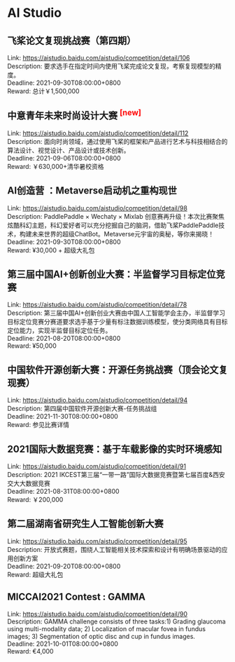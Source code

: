 # AI Studio



## 飞桨论文复现挑战赛（第四期）

Link: https://aistudio.baidu.com/aistudio/competition/detail/106  
Description: 要求选手在指定时间内使用飞桨完成论文复现，考察复现模型的精度。  
Deadline: 2021-09-30T08:00:00+0800  
Reward: 总计￥1,500,000  


## 中意青年未来时尚设计大赛 <sup style="color:red">[new]<sup>  

Link: https://aistudio.baidu.com/aistudio/competition/detail/112  
Description: 面向时尚领域，通过使用飞桨的框架和产品进行艺术与科技相结合的算法设计、视觉设计、产品设计或技术创新。  
Deadline: 2021-09-06T08:00:00+0800  
Reward: ￥630,000+清华暑校资格  


## AI创造营 ：Metaverse启动机之重构现世

Link: https://aistudio.baidu.com/aistudio/competition/detail/98  
Description: PaddlePaddle × Wechaty × Mixlab 创意赛再升级！本次比赛聚焦炫酷科幻主题，科幻爱好者可以充分挖掘自己的脑洞，借助飞桨PaddlePaddle技术，构建未来世界的超级ChatBot。Metaverse元宇宙的奥秘，等你来揭晓！  
Deadline: 2021-09-30T08:00:00+0800  
Reward: ¥30,000 + 超级大礼包  


## 第三届中国AI+创新创业大赛：半监督学习目标定位竞赛

Link: https://aistudio.baidu.com/aistudio/competition/detail/78  
Description: 第三届中国AI+创新创业大赛由中国人工智能学会主办，半监督学习目标定位竞赛分赛道要求选手基于少量有标注数据训练模型，使分类网络具有目标定位能力，实现半监督目标定位任务。  
Deadline: 2021-08-20T08:00:00+0800  
Reward: ¥50,000  


## 中国软件开源创新大赛：开源任务挑战赛（顶会论文复现赛）

Link: https://aistudio.baidu.com/aistudio/competition/detail/94  
Description: 第四届中国软件开源创新大赛-任务挑战组  
Deadline: 2021-11-30T08:00:00+0800  
Reward: 参见比赛详情  


## 2021国际大数据竞赛：基于车载影像的实时环境感知

Link: https://aistudio.baidu.com/aistudio/competition/detail/91  
Description: 2021 IKCEST第三届“一带一路”国际大数据竞赛暨第七届百度&西安交大大数据竞赛  
Deadline: 2021-08-31T08:00:00+0800  
Reward: ￥200,000  


## 第二届湖南省研究生人工智能创新大赛

Link: https://aistudio.baidu.com/aistudio/competition/detail/95  
Description: 开放式赛题，围绕人工智能相关技术探索和设计有明确场景驱动的应用创新方案  
Deadline: 2021-09-20T08:00:00+0800  
Reward: 超级大礼包  


## MICCAI2021 Contest : GAMMA

Link: https://aistudio.baidu.com/aistudio/competition/detail/90  
Description: GAMMA challenge consists of three tasks:1) Grading glaucoma using multi-modality data; 2) Localization of macular fovea in fundus images; 3) Segmentation of optic disc and cup in fundus images.  
Deadline: 2021-10-01T08:00:00+0800  
Reward: €4,000  

